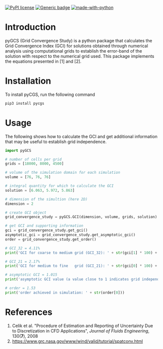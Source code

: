 [![PyPI license](https://img.shields.io/pypi/l/pygcs.svg)](https://pypi.python.org/pypi/pygcs/)
[![Generic badge](https://img.shields.io/badge/Version-v0.2.1-red.svg)](https://shields.io/)
[![made-with-python](https://img.shields.io/badge/Made%20with-Python-1f425f.svg)](https://www.python.org/)

# Introduction

pyGCS (Grid Convergence Study) is a python package that calculates the Grid Convergence Index (GCI) for solutions obtained through numerical analysis using computational grids to establish the error-band of the solution with respect to the numerical grid used. This package implements the equations presented in [1] and [2].

# Installation

To install pyCGS, run the following command

```bash
pip3 install pycgs
```

# Usage

The following shows how to calculate the GCI and get additional information that may be useful to establish grid independence.

```python
import pyGCS

# number of cells per grid
grids = [18000, 8000, 4500]

# volume of the simulation domain for each simulation
volume = [76, 76, 76]

# integral quantity for which to calculate the GCI
solution = [6.063, 5.972, 5.863]

# dimension of the simultion (here 2D)
dimension = 2

# create GCI object
grid_convergence_study = pyGCS.GCI(dimension, volume, grids, solution)

# get GCI and supporting information
gci = grid_convergence_study.get_gci()
asymptotic_gci = grid_convergence_study.get_asymptotic_gci()
order = grid_convergence_study.get_order()

# GCI_32 = 4.11%
print('GCI for coarse to medium grid (GCI_32): ' + str(gci[1] * 100) + '%')

# GCI_21 = 2.17%
print('GCI for medium to fine   grid (GCI_21): ' + str(gci[0] * 100) + '%')

# asymptotic GCI = 1.015
print('asymptotic GCI value (a value close to 1 indicates grid independence): ' + str(asymptotic_gci[0]))

# order = 1.53
print('order achieved in simulation: ' + str(order[0]))
```

# References

1. Celik et al. "Procedure of Estimation and Reporting of Uncertainty Due to Discretization in CFD Applications", _Journal of Fluids Engineering_, 130(**7**), 2008  
2. https://www.grc.nasa.gov/www/wind/valid/tutorial/spatconv.html
